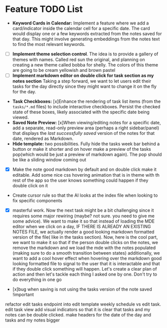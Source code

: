 # Feature TODO List

- **Keyword Cards in Calendar:** Implement a feature where we add a card/indicator inside the calendar cell for a specific date. The card would display one or a few keywords extracted from the notes saved for that day. This might involve generating embeddings from the notes text to find the most relevant keywords.
- [ ] **Implement theme selection control**. The idea is to provide a gallery of themes with names. Called red sun the original, and planning on creating a new theme called bobba for shelly. The colors of this theme are going to be cream yellowish and brown pastel
- [ ] **Implement markdown editor on double click for task section as my notes section** Taking a step forward, we want to let users edit their tasks for the day directly since they might want to change it on the fly for the day.
- **Task Checkboxes:** [x]Enhance the rendering of task list items (from the `tasks/*.md` files) to include interactive checkboxes. Persist the checked state of these boxes, likely associated with the specific date being viewed.
- **Saved Note Preview:** [x]When viewing/editing notes for a specific date, add a separate, read-only preview area (perhaps a right sidebar/panel) that displays the *last successfully saved* version of the notes for that date, rendered as Markdown. 
- **Hide template:** two possibilities. Fully hide the tasks week bar behind a button or make it shorter and on hover make a preview of the tasks pop(which would be just a preview of markdown again). The pop should be like a sliding window coming out 
- [x] Make the note good markdown by default and on double click make it editable. Add some nice css hovering animation that is in theme with th rest of the app so the user knows something could happen if they double click on it
- Create cursor rule so that the AI looks at the index file when looking to fix specific components
- [x] masterful work. Now the next task might be a bit challenging since it requires some major rewiring (maybe? not sure. you need to give me some advice). We want to make it so that instead of loading the MDE editor when we click on a day, IF THERE IS ALREADY AN EXISTING NOTES FILE, we actually render a good looking markdown formatted version of the file( like in the tasks section). Now, here is the cool part, we want to make it so that if the person double clicks on the notes, we remove the markdown and we load the mde with the notes populated (making sure to do a smooth transition between states) additionally, we want to add a cool hover effect when hovering over the markdown good looking formatted file to signal to the user that it is interactable and that if they double click something will happen. Let's create a clear plan of action and then let's tackle each thing I asked one by one. Don't try to do everything in one go
- [x]bug when saving is not using the tasks version of the note saved !important

refactor edit tasks endpoint into edit template weekly schedule vs edit task. edit task view
add visual indicators so that it is clear that tasks and my notes can be double clicked.
make headers for the date of the day and tasks and my notes bigger
